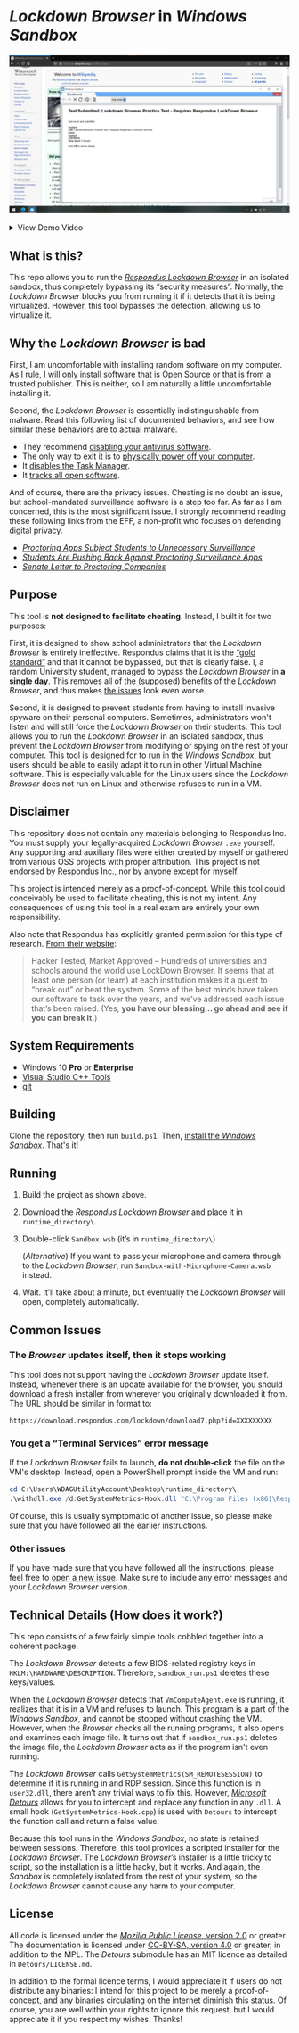 <!-- Lockdown Browser in Windows Sandbox
     https://github.com/gucci-on-fleek/lockdown-browser
     SPDX-License-Identifier: MPL-2.0+ OR CC-BY-SA-4.0+
     SPDX-FileCopyrightText: 2020-2022 gucci-on-fleek
-->
# _Lockdown Browser_ in _Windows Sandbox_

![A demonstration of the software in action](docs/Example_1.png)
<details><summary>View Demo Video</summary>
<video src="https://user-images.githubusercontent.com/49086429/143725579-42cd9f47-4462-4a54-aa8a-8419bfdebb68.mp4" title="Demonstration video of the software."></video> <!-- Licence for Example_2.webm: MPL-2.0+ OR CC-BY-SA-4.0+ --></details>

## What is this?
This repo allows you to run the [_Respondus Lockdown Browser_](https://web.respondus.com/he/lockdownbrowser/) in an isolated sandbox, thus completely bypassing its “security measures”. Normally, the _Lockdown Browser_ blocks you from running it if it detects that it is being virtualized. However, this tool bypasses the detection, allowing us to virtualize it.

## Why the _Lockdown Browser_ is bad
First, I am uncomfortable with installing random software on my computer. As I rule, I will only install software that is Open Source or that is from a trusted publisher. This is neither, so I am naturally a little uncomfortable installing it.

Second, the _Lockdown Browser_ is essentially indistinguishable from malware. Read this following list of documented behaviors, and see how similar these behaviors are to actual malware.
  - They recommend [disabling your antivirus software](https://archive.md/rj0Z7#73%).
  - The only way to exit it is to [physically power off your computer](https://archive.md/cp1L3#34%).
  - It [disables the Task Manager](https://archive.md/HgFeS#33%).
  - It [tracks all open software](https://archive.md/4OFCQ#33%).

And of course, there are the privacy issues. Cheating is no doubt an issue, but school-mandated surveillance software is a step too far. As far as I am concerned, this is the most significant issue. I strongly recommend reading these following links from the EFF, a non-profit who focuses on defending digital privacy.
  - _[Proctoring Apps Subject Students to Unnecessary Surveillance](https://www.eff.org/deeplinks/2020/08/proctoring-apps-subject-students-unnecessary-surveillance)_
  - _[Students Are Pushing Back Against Proctoring Surveillance Apps](https://www.eff.org/deeplinks/2020/09/students-are-pushing-back-against-proctoring-surveillance-apps)_
  - _[Senate Letter to Proctoring Companies](https://www.eff.org/document/senate-letter-proctoring-companies-12-3-2020)_

## Purpose
This tool is **not designed to facilitate cheating**. Instead, I built it for two purposes:

First, it is designed to show school administrators that the _Lockdown Browser_ is entirely ineffective. Respondus claims that it is the [“gold standard”](https://web.respondus.com/he/lockdownbrowser/) and that it cannot be bypassed, but that is clearly false. I, a random University student, managed to bypass the _Lockdown Browser_ in **a single day**. This removes all of the (supposed) benefits of the _Lockdown Browser_, and thus makes [the issues](#Why-the-Lockdown-Browser-is-bad) look even worse.

Second, it is designed to prevent students from having to install invasive spyware on their personal computers. Sometimes, administrators won't listen and will still force the _Lockdown Browser_ on their students. This tool allows you to run the _Lockdown Browser_ in an isolated sandbox, thus prevent the _Lockdown Browser_ from modifying or spying on the rest of your computer. This tool is designed for to run in the _Windows Sandbox_, but users should be able to easily adapt it to run in other Virtual Machine software. This is especially valuable for the Linux users since the _Lockdown Browser_ does not run on Linux and otherwise refuses to run in a VM.

## Disclaimer
This repository does not contain any materials belonging to Respondus Inc. You must supply your legally-acquired _Lockdown Browser_ `.exe` yourself. Any supporting and auxiliary files were either created by myself or gathered from various OSS projects with proper attribution. This project is not endorsed by Respondus Inc., nor by anyone except for myself.

This project is intended merely as a proof-of-concept. While this tool could conceivably be used to facilitate cheating, this is not my intent. Any consequences of using this tool in a real exam are entirely your own responsibility.

Also note that Respondus has explicitly granted permission for this type of research. [From their website](https://archive.md/WTat2#54%):
  > Hacker Tested, Market Approved – Hundreds of universities and schools around the world use LockDown Browser. It seems that at least one person (or team) at each institution makes it a quest to “break out” or beat the system. Some of the best minds have taken our software to task over the years, and we’ve addressed each issue that’s been raised. (Yes, **you have our blessing… go ahead and see if you can break it.**)

## System Requirements
  - Windows 10 **Pro** or **Enterprise**
  - [Visual Studio C++ Tools](https://visualstudio.microsoft.com/thank-you-downloading-visual-studio/?sku=BuildTools)
  - [git](https://git-scm.com/download/win)

## Building
Clone the repository, then run `build.ps1`. Then, [install the _Windows Sandbox_](https://www.howtogeek.com/399290/how-to-use-windows-10s-new-sandbox-to-safely-test-apps/). That's it!

## Running
1. Build the project as shown above.
2. Download the _Respondus Lockdown Browser_ and place it in `runtime_directory\`.
3. Double-click `Sandbox.wsb` (it’s in `runtime_directory\`)

   (_Alternative_) If you want to pass your microphone and camera through to the _Lockdown Browser_, run `Sandbox-with-Microphone-Camera.wsb` instead.
4. Wait. It’ll take about a minute, but eventually the _Lockdown Browser_ will open, completely automatically.

## Common Issues

### The _Browser_ updates itself, then it stops working

This tool does not support having the _Lockdown Browser_ update itself. Instead, whenever there is an update available for the browser, you should download a fresh installer from wherever you originally downloaded it from. The URL should be similar in format to:

```text
https://download.respondus.com/lockdown/download7.php?id=XXXXXXXXX
```

### You get a “Terminal Services” error message

If the _Lockdown Browser_ fails to launch, **do not double-click** the file on the VM's desktop. Instead, open a PowerShell prompt inside the VM and run:

```powershell
cd C:\Users\WDAGUtilityAccount\Desktop\runtime_directory\
.\withdll.exe /d:GetSystemMetrics-Hook.dll "C:\Program Files (x86)\Respondus\LockDown Browser\LockDownBrowser.exe"
```

Of course, this is usually symptomatic of another issue, so please make sure that you have followed all the earlier instructions.

### Other issues

If you have made sure that you have followed all the instructions, please feel free to [open a new issue](https://github.com/gucci-on-fleek/lockdown-browser/issues/new/choose). Make sure to include any error messages and your _Lockdown Browser_ version.

## Technical Details (How does it work?)

This repo consists of a few fairly simple tools cobbled together into a coherent package.

The _Lockdown Browser_ detects a few BIOS-related registry keys in `HKLM:\HARDWARE\DESCRIPTION`. Therefore, `sandbox_run.ps1` deletes these keys/values.

When the _Lockdown Browser_ detects that `VmComputeAgent.exe` is running, it realizes that it is in a VM and refuses to launch. This program is a part of the _Windows Sandbox_, and cannot be stopped without crashing the VM.  However, when the _Browser_ checks all the running programs, it also opens and examines each image file. It turns out that if `sandbox_run.ps1` deletes the image file, the _Lockdown Browser_ acts as if the program isn't even running.

The _Lockdown Browser_ calls `GetSystemMetrics(SM_REMOTESESSION)` to determine if it is running in and RDP session. Since this function is in `user32.dll`, there aren’t any trivial ways to fix this. However, [_Microsoft Detours_](https://github.com/microsoft/Detours) allows for you to intercept and replace any function in any `.dll`. A small hook (`GetSystemMetrics-Hook.cpp`) is used with `Detours` to intercept the function call and return a false value.

Because this tool runs in the _Windows Sandbox_, no state is retained between sessions. Therefore, this tool provides a scripted installer for the _Lockdown Browser_. The _Lockdown Browser_’s installer is a little tricky to script, so the installation is a little hacky, but it works. And again, the _Sandbox_ is completely isolated from the rest of your system, so the _Lockdown Browser_ cannot cause any harm to your computer.

## License

All code is licensed under the [_Mozilla Public License_, version 2.0](https://www.mozilla.org/en-US/MPL/2.0/) or greater. The documentation is licensed under [CC-BY-SA, version 4.0](https://creativecommons.org/licenses/by-sa/4.0/legalcode) or greater, in addition to the MPL. The _Detours_ submodule has an MIT licence as detailed in `Detours/LICENSE.md`.

In addition to the formal licence terms, I would appreciate it if users do not distribute any binaries: I intend for this project to be merely a proof-of-concept, and any binaries circulating on the internet diminish this status. Of course, you are well within your rights to ignore this request, but I would appreciate it if you respect my wishes. Thanks!
